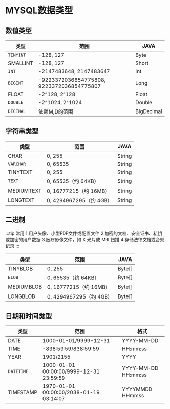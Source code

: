 # MYSQL数据类型

## 数值类型

| 类型      | 范围                                      | JAVA       |
| --------- | ----------------------------------------- | ---------- |
| `TINYINT` | -128, 127                                 | Byte       |
| SMALLINT  | -128, 127                                 | Short      |
| `INT`     | -2147483648, 2147483647                   | Int        |
| `BIGINT`  | -9223372036854775808, 9223372036854775807 | Long       |
| FLOAT     | -2^128, 2^128                             | Float      |
| `DOUBLE`  | -2^1024, 2^1024                           | Double     |
| `DECIMAL` | 依赖M,D的范围                             | BigDecimal |

## 字符串类型

| 类型       | 范围                    | JAVA   |
| ---------- | ----------------------- | ------ |
| CHAR       | 0, 255                  | String |
| `VARCHAR`  | 0, 65535                | String |
| TINYTEXT   | 0, 255                  | String |
| `TEXT`     | 0, 65535（约 64KB）     | String |
| MEDIUMTEXT | 0, 16777215（约 16MB）  | String |
| LONGTEXT   | 0, 4294967295（约 4GB） | String |

## 二进制

:::tip 常用
1.用户头像、小型PDF文件或配置文件
2.加密的文档、安全证书、私钥或加密的用户数据
3.医疗影像文件，如 X 光片或 MRI 扫描
4.存储法律文档或合规记录
:::

| 类型       | 范围                    | JAVA   |
| ---------- | ----------------------- | ------ |
| TINYBLOB   | 0, 255                  | Byte[] |
| `BLOB`     | 0, 65535（约 64KB）     | Byte[] |
| MEDIUMBLOB | 0, 16777215（约 16MB）  | Byte[] |
| LONGBLOB   | 0, 4294967295（约 4GB） | Byte[] |

## 日期和时间类型


| 类型       | 范围                                    | 格式                |
| ---------- | --------------------------------------- | ------------------- |
| DATE       | 1000-01-01/9999-12-31                   | YYYY-MM-DD          |
| TIME       | -838:59:59/838:59:59                    | HH:mm:ss            |
| YEAR       | 1901/2155                               | YYYY                |
| `DATETIME` | 1000-01-01 00:00:00/9999-12-31 23:59:59 | YYYY-MM-DD HH:mm:ss |
| TIMESTAMP  | 1970-01-01 00:00:00/2038-01-19 03:14:07 | YYYYMMDD HHmmss     |
